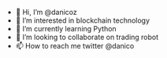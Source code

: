 - 👋 Hi, I’m @danicoz
- 👀 I’m interested in blockchain technology
- 🌱 I’m currently learning Python
- 💞️ I’m looking to collaborate on trading robot
- 📫 How to reach me twitter @danico

<!---
danicoz/danicoz is a ✨ special ✨ repository because its `README.md` (this file) appears on your GitHub profile.
You can click the Preview link to take a look at your changes.
--->
